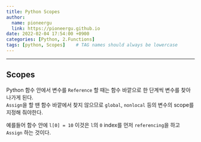 ```yaml
---
title: Python Scopes
author:
  name: pioneergu
  link: https://pioneergu.github.io
date: 2022-02-04 17:54:00 +0900
categories: [Python, 2.Functions]
tags: [python, Scopes]    # TAG names should always be lowercase
---
```


---
## **Scopes**

Python 함수 안에서 변수를 `Reference` 할 때는 함수 바깥으로 한 단계씩 변수를 찾아나가게 된다.  
`Assign`을 할 땐 함수 바깥에서 찾지 않으므로 `global`, `nonlocal` 등의 변수의 scope를 지정해 줘야한다.  
  
예를들어 함수 안에 `l[0] = 10` 이것은 `l`의 `0` index를 먼저 `referencing`을 하고 `Assign` 하는 것이다.  


